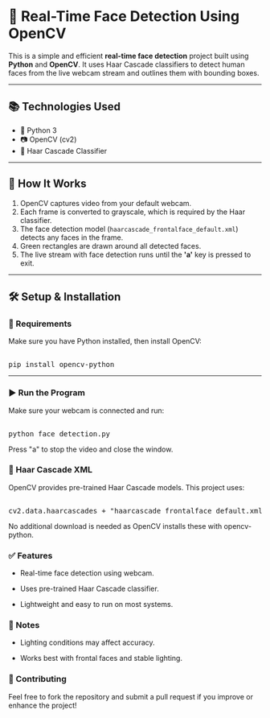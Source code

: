# 👤 Real-Time Face Detection Using OpenCV

This is a simple and efficient **real-time face detection** project built using **Python** and **OpenCV**. It uses Haar Cascade classifiers to detect human faces from the live webcam stream and outlines them with bounding boxes.

---

## 📚 Technologies Used

- 🐍 Python 3
- 📷 OpenCV (cv2)
- 📁 Haar Cascade Classifier

---

## 🚀 How It Works

1. OpenCV captures video from your default webcam.
2. Each frame is converted to grayscale, which is required by the Haar classifier.
3. The face detection model (`haarcascade_frontalface_default.xml`) detects any faces in the frame.
4. Green rectangles are drawn around all detected faces.
5. The live stream with face detection runs until the **'a'** key is pressed to exit.

---

## 🛠️ Setup & Installation

### 🔧 Requirements

Make sure you have Python installed, then install OpenCV:

<pre><br>pip install opencv-python<br></pre>

---

### ▶️ Run the Program
Make sure your webcam is connected and run:

<pre><br>python face_detection.py<br></pre>
Press "a" to stop the video and close the window.


### 📁 Haar Cascade XML
OpenCV provides pre-trained Haar Cascade models. This project uses:
<pre><br>cv2.data.haarcascades + "haarcascade_frontalface_default.xml"<br></pre>

No additional download is needed as OpenCV installs these with opencv-python.

### ✅ Features
- Real-time face detection using webcam.

- Uses pre-trained Haar Cascade classifier.
  
- Lightweight and easy to run on most systems.

### 📌 Notes
- Lighting conditions may affect accuracy.

- Works best with frontal faces and stable lighting.

### 🤝 Contributing
Feel free to fork the repository and submit a pull request if you improve or enhance the project!
